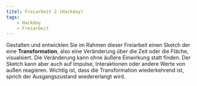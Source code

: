 ```yaml
---
titel: Freiarbeit 2 (Hackday)
tags: 
    - Hackday
    - Freiarbeit
---
```


Gestalten und entwicklen Sie im Rahmen dieser Freiarbeit einen Sketch der eine **Transformation**, also eine Veränderung über die Zeit oder die Fläche, visualsiert. Die Veränderung kann ohne äußere Einwirkung statt finden. Der Sketch kann aber auch auf Impulse, Interaktionen oder andere Werte von außen reagieren. Wichtig ist, dass die Transformation wiederkehrend ist, sprich der Ausgangszustand wiedererlangt wird.

<!--
Gestalten und entwickeln Sie im Rahmen dieser Freiarbeit einen interessanten Sketch, der sich mit dem Mapping oder der Visualisierung von Daten befasst. Im Ergebnis muss kein Sketch entstehen, welcher die zugrunde liegenden Daten erklärt oder verständlich macht, sondern auch Visualisierungen, die mit den Daten spielen, selbige auf interessante Weise rearrangieren oder inszenieren sind sehr willkommen.

Hierbei können verschiedenste Daten als Basis genommen werden. Anbei einige Beispiele:

## Daten aus externen Datenquellen/-portalen:

- [Artnome](https://www.artnome.com/art-data)
- [NASA Earth Observation Data](https://www.earthdata.nasa.gov)
- [14 Datasets for Your Next Data Science Project](https://towardsdatascience.com/14-datasets-for-your-next-data-science-project-f5fca7f75e32)
- [GOVDATA](https://www.govdata.de)
- [Offene Daten Köln](https://www.offenedaten-koeln.de)
- [Statistisches Bundesamt](https://www.destatis.de/DE/Home/_inhalt.html)
- [The official portal for European data](https://data.europa.eu/data/datasets?locale=de)
- [WHO data collections](https://www.who.int/data/collections)

Und es gäbe noch unzählige andere Portale :)

## Daten aus APIs
- [Flickr](https://www.flickr.com/services/api/)
- [Spotify](https://developer.spotify.com/documentation/web-api/)
- [New York Times](https://developer.nytimes.com/apis)
- [Reddit](https://www.reddit.com/dev/api)
- [Instagram](https://developers.facebook.com/docs/instagram)
- [National Weather Service](https://www.weather.gov/documentation/services-web-api)
- [Skywatch](https://skywatch.com/satellite-imagery-api/)
- [Twitter](https://developer.twitter.com/en/docs)

Und es gäbe noch unzählige andere APIs :)

## Daten aus Eingabequellen:
- Maus
- Tastatur
- Kamera
- Mikrofon
- Sensoren

## Daten aus Daten
- Zeit
- Musik
- Bilder
- Filme
-->